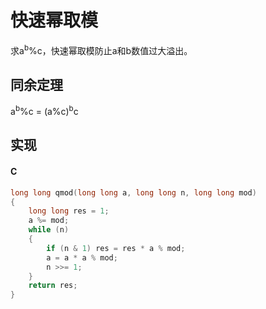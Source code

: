 # 快速幂取模

求a<sup>b</sup>%c，快速幂取模防止a和b数值过大溢出。

## 同余定理

a<sup>b</sup>%c = (a%c)<sup>b</sup>c

## 实现

#### C
``` C
long long qmod(long long a, long long n, long long mod)
{
    long long res = 1;
	a %= mod;
    while (n)
    {
        if (n & 1) res = res * a % mod;
        a = a * a % mod;
        n >>= 1;
    }
    return res;
}
```